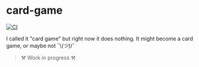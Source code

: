 # card-game

[![CI](https://github.com/benard-g/card-game/workflows/CI/badge.svg?branch=master)](https://github.com/benard-g/card-game/actions?query=workflow%3ACI+branch%3Amaster)

I called it "card game" but right now it does nothing. It might become a card game, or maybe not ¯\\_(ツ)_/¯
> ⚒ Work in progress ⚒
